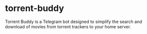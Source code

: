 # torrent-buddy
Torrent Buddy is a Telegram bot designed to simplify the search and download of movies from torrent trackers to your home server.
